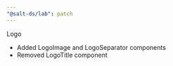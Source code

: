 ```yaml
---
"@salt-ds/lab": patch
---
```


Logo

- Added LogoImage and LogoSeparator components
- Removed LogoTitle component

